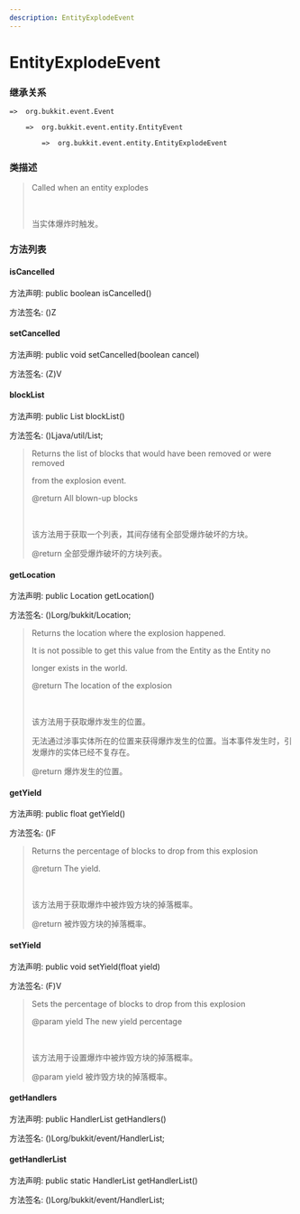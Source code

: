 ```yaml
---
description: EntityExplodeEvent
---
```


# EntityExplodeEvent

### 继承关系

    =>  org.bukkit.event.Event

        =>  org.bukkit.event.entity.EntityEvent

            =>  org.bukkit.event.entity.EntityExplodeEvent

### 类描述

> Called when an entity explodes
> 
> <br>
> 
> 当实体爆炸时触发。

### 方法列表

#### isCancelled

方法声明: public boolean isCancelled()

方法签名: ()Z

#### setCancelled

方法声明: public void setCancelled(boolean cancel)

方法签名: (Z)V

#### blockList

方法声明: public List<Block> blockList()

方法签名: ()Ljava/util/List;

> Returns the list of blocks that would have been removed or were removed
> 
> from the explosion event.
> 
> @return All blown-up blocks
> 
> <br>
> 
> 该方法用于获取一个列表，其间存储有全部受爆炸破坏的方块。
> 
> @return 全部受爆炸破坏的方块列表。

#### getLocation

方法声明: public Location getLocation()

方法签名: ()Lorg/bukkit/Location;

> Returns the location where the explosion happened.
> 
> It is not possible to get this value from the Entity as the Entity no
> 
> longer exists in the world.
> 
> @return The location of the explosion
> 
> <br>
> 
> 该方法用于获取爆炸发生的位置。
> 
> 无法通过涉事实体所在的位置来获得爆炸发生的位置。当本事件发生时，引发爆炸的实体已经不复存在。
> 
> @return 爆炸发生的位置。

#### getYield

方法声明: public float getYield()

方法签名: ()F

> Returns the percentage of blocks to drop from this explosion
> 
> @return The yield.
> 
> <br>
> 
> 该方法用于获取爆炸中被炸毁方块的掉落概率。
> 
> @return 被炸毁方块的掉落概率。

#### setYield

方法声明: public void setYield(float yield)

方法签名: (F)V

> Sets the percentage of blocks to drop from this explosion
> 
> @param yield The new yield percentage
> 
> <br>
> 
> 该方法用于设置爆炸中被炸毁方块的掉落概率。
> 
> @param yield 被炸毁方块的掉落概率。

#### getHandlers

方法声明: public HandlerList getHandlers()

方法签名: ()Lorg/bukkit/event/HandlerList;

#### getHandlerList

方法声明: public static HandlerList getHandlerList()

方法签名: ()Lorg/bukkit/event/HandlerList;